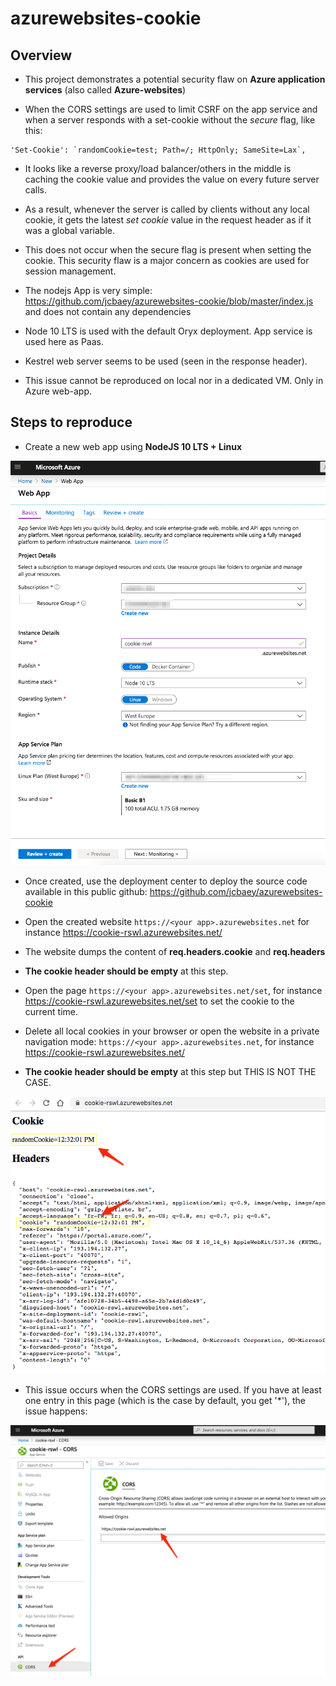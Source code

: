 # azurewebsites-cookie

## Overview

- This project demonstrates a potential security flaw on **Azure application services** (also called **Azure-websites**)

- When the CORS settings are used to limit CSRF on the app service and when a server responds with a set-cookie without the *secure* flag, like this:
 
 ```
'Set-Cookie': `randomCookie=test; Path=/; HttpOnly; SameSite=Lax`,
 ```

- It looks like a reverse proxy/load balancer/others in the middle is caching the cookie value and provides the value on every future server calls.
 
- As a result, whenever the server is called by clients without any local cookie, it gets the latest *set cookie* value in the request header as if it was a global variable.

- This does not occur when the secure flag is present when setting the cookie. This security flaw is a major concern as cookies are used for session management.
 
- The nodejs App is very simple: https://github.com/jcbaey/azurewebsites-cookie/blob/master/index.js and does not contain any dependencies
 
- Node 10 LTS is used with the default Oryx deployment. App service is used here as Paas. 

- Kestrel web server seems to be used (seen in the response header).

- This issue cannot be reproduced on local nor in a dedicated VM. Only in Azure web-app.

## Steps to reproduce

- Create a new web app using **NodeJS 10 LTS + Linux**

![azure-web-app-setup](./images/azure-web-app-setup.png 'azure-web-app-setup')  

- Once created, use the deployment center to deploy the source code available in this public github: https://github.com/jcbaey/azurewebsites-cookie

- Open the created website `https://<your app>.azurewebsites.net` for instance https://cookie-rswl.azurewebsites.net/
- The website dumps the content of **req.headers.cookie** and **req.headers**
- **The cookie header should be empty** at this step.
- Open the page `https://<your app>.azurewebsites.net/set`, for instance https://cookie-rswl.azurewebsites.net/set to set the cookie to the current time.

- Delete all local cookies in your browser or open the website in a private navigation mode: `https://<your app>.azurewebsites.net`, for instance https://cookie-rswl.azurewebsites.net/

- **The cookie header should be empty** at this step but THIS IS NOT THE CASE. 

![global-cookie-issue](./images/global-cookie-issue.png 'global-cookie-issue')  

- This issue occurs when the CORS settings are used. If you have at least one entry in this page (which is the case by default, you get '*'), the issue happens:

![azure-cors-settings](./images/azure-cors-settings.png 'azure-cors-settings')  

